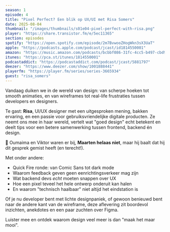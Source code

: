 ```yaml
---
season: 1
episode: 4
title: "Pixel Perfect? Een blik op UX/UI met Risa Somers"
date: 2025-08-04
thumbnail: "/images/thumbnails/s01e04-pixel-perfect-with-risa.png"
player: "https://share.transistor.fm/e/5ec11365"
section: episodes
spotify: "https://open.spotify.com/episode/2m7BvwooZHogWkn3sX3UaT"
apple: "https://podcasts.apple.com/podcast/jcast/id1814550001"
amazon: "https://music.amazon.com/podcasts/bcbbf086-31fc-4cc5-b497-cbd9600ae48f"         
itunes: "https://pca.st/itunes/1814550001"
podcastaddict: "https://podcastaddict.com/podcast/jcast/5881797"
deezer: "https://www.deezer.com/show/1001888441"
playerfm: "https://player.fm/series/series-3665934"
guest: "risa_somers"
---
```


Vandaag duiken we in de wereld van design: van scherpe hoeken tot smooth animaties, en van wireframes tot real-life frustraties tussen developers en designers.

Te gast: **Risa**, UI/UX designer met een uitgesproken mening, bakken ervaring, en een passie voor gebruiksvriendelijke digitale producten. Ze neemt ons mee in haar wereld, vertelt wat "goed design" echt betekent en deelt tips voor een betere samenwerking tussen frontend, backend én design.

🎤 Oumaima en Viktor waren er bij, **Maarten helaas niet**, maar hij baalt dat hij dit gesprek gemist heeft (en terecht!).

Met onder andere:

- Quick Fire ronde: van Comic Sans tot dark mode
- Waarom feedback geven geen eenrichtingsverkeer mag zijn
- Wat backend devs *echt* moeten snappen over UX
- Hoe een pixel teveel het hele ontwerp onderuit kan halen
- En waarom "technisch haalbaar" niet altijd het eindstation is

Of je nu developer bent met lichte designpaniek, of gewoon benieuwd bent naar de andere kant van de wireframe, deze aflevering zit boordevol inzichten, anekdotes en een paar zuchten over Figma.

Luister mee en ontdek waarom design veel meer is dan "maak het maar mooi".
